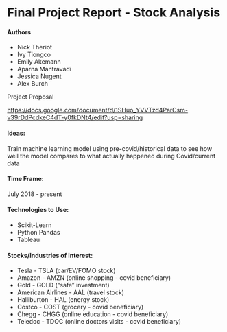 # Final Project Report - Stock Analysis

#### Authors
* Nick Theriot
* Ivy Tiongco
* Emily Akemann
* Aparna Mantravadi
* Jessica Nugent
* Alex Burch

Project Proposal

https://docs.google.com/document/d/1SHuo_YVVTzd4ParCsm-v39rDdPcdkeC4dT-y0fkDNt4/edit?usp=sharing


#### Ideas:
Train machine learning model using pre-covid/historical data to see how well the model compares to what actually happened during Covid/current data

#### Time Frame:
July 2018 - present

#### Technologies to Use:
* Scikit-Learn
* Python Pandas
* Tableau

#### Stocks/Industries of Interest:
* Tesla - TSLA (car/EV/FOMO stock)
* Amazon - AMZN (online shopping - covid beneficiary)
* Gold - GOLD (“safe” investment)
* American Airlines - AAL (travel stock)
* Halliburton - HAL (energy stock)
* Costco - COST (grocery - covid beneficiary)
* Chegg - CHGG (online education - covid beneficiary)
* Teledoc - TDOC (online doctors visits - covid beneficiary)
